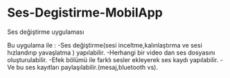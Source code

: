 # Ses-Degistirme-MobilApp

Ses değiştirme uygulaması

Bu uygulama ile :
-Ses değiştirme(sesi inceltme,kalınlaştırma ve sesi hızlandırıp yavaşlatma ) yapılabilir.
-Herhangi bir video dan ses dosyasını oluşturulabilir.
-Efek bölümü ile farklı sesler ekleyerek ses kaydı yapılabilir.
-Ve bu ses kayıtları paylaşılabilir.(mesaj,bluetooth vs).
